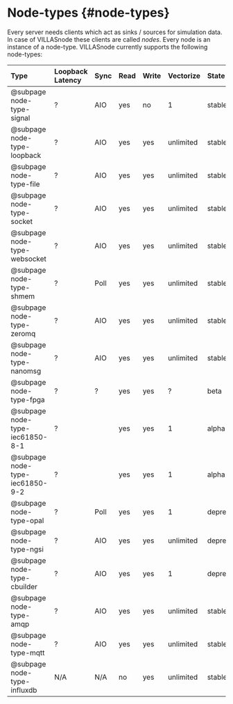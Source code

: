 # Node-types {#node-types}

Every server needs clients which act as sinks / sources for simulation data. In case of VILLASnode these clients are called _nodes_.
Every node is an instance of a node-type. VILLASnode currently supports the following node-types:

| Type                            | Loopback Latency | Sync  | Read | Write | Vectorize | State      | Comments |
| :--                             | :--              | :--   | :--  | :--   | :--       | :--        | :-- |
| @subpage node-type-signal       | ?                | AIO   | yes  | no    | 1         | stable     | |
| @subpage node-type-loopback     | ?                | AIO   | yes  | yes   | unlimited | stable     | |
| @subpage node-type-file         | ?                | AIO   | yes  | yes   | unlimited | stable     | |
| @subpage node-type-socket       | ?                | AIO   | yes  | yes   | unlimited | stable     | |
| @subpage node-type-websocket    | ?                | AIO   | yes  | yes   | unlimited | stable     | |
| @subpage node-type-shmem        | ?                | Poll  | yes  | yes   | unlimited | stable     | |
| @subpage node-type-zeromq       | ?                | AIO   | yes  | yes   | unlimited | stable     | |
| @subpage node-type-nanomsg      | ?                | AIO   | yes  | yes   | unlimited | stable     | |
| @subpage node-type-fpga         | ?                | ?     | yes  | yes   | ?         | beta       | |
| @subpage node-type-iec61850-8-1 | ?                |       | yes  | yes   | 1         | alpha      | |
| @subpage node-type-iec61850-9-2 | ?                |       | yes  | yes   | 1         | alpha      | |
| @subpage node-type-opal         | ?                | Poll  | yes  | yes   | 1         | deprecated | |
| @subpage node-type-ngsi         | ?                | AIO   | yes  | yes   | unlimited | deprecated | Use WebSockets for Live data |
| @subpage node-type-cbuilder     | ?                | AIO   | yes  | yes   | 1         | deprecated | |
| @subpage node-type-amqp         | ?                | AIO   | yes  | yes   | unlimited | stable     | |
| @subpage node-type-mqtt         | ?                | AIO   | yes  | yes   | unlimited | stable     | |
| @subpage node-type-influxdb     | N/A              | N/A   | no   | yes   | unlimited | stable     | |
